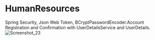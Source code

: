 # HumanResources
Spring Security, Json Web Token, BCryptPasswordEncoder.Account Registration and Confirmation with UserDetailsService and UserDetails.
![Screenshot_23](https://user-images.githubusercontent.com/21373505/118885687-c28b9c00-b900-11eb-9731-6231dc3d0fdc.png)

